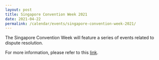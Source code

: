 ```yaml
---
layout: post
title: Singapore Convention Week 2021
date: 2021-04-22
permalink: /calendar/events/singapore-convention-week-2021/
---
```


The Singapore Convention Week will feature a series of events related to dispute resolution.

For more information, please refer to this [link](https://www.singaporeconvention.org/singapore-convention-week/).
